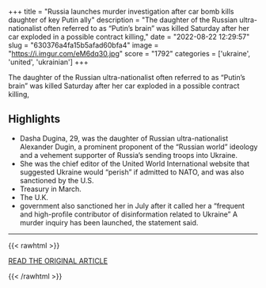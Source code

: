 +++
title = "Russia launches murder investigation after car bomb kills daughter of key Putin ally"
description = "The daughter of the Russian ultra-nationalist often referred to as “Putin’s brain” was killed Saturday after her car exploded in a possible contract killing,"
date = "2022-08-22 12:29:57"
slug = "630376a4fa15b5afad60bfa4"
image = "https://i.imgur.com/eM6dq30.jpg"
score = "1792"
categories = ['ukraine', 'united', 'ukrainian']
+++

The daughter of the Russian ultra-nationalist often referred to as “Putin’s brain” was killed Saturday after her car exploded in a possible contract killing,

## Highlights

- Dasha Dugina, 29, was the daughter of Russian ultra-nationalist Alexander Dugin, a prominent proponent of the “Russian world” ideology and a vehement supporter of Russia’s sending troops into Ukraine.
- She was the chief editor of the United World International website that suggested Ukraine would “perish” if admitted to NATO, and was also sanctioned by the U.S.
- Treasury in March.
- The U.K.
- government also sanctioned her in July after it called her a “frequent and high-profile contributor of disinformation related to Ukraine” A murder inquiry has been launched, the statement said.

---

{{< rawhtml >}}
  <p class="article-category">
    <a target="_blank" href="https://www.nbcnews.com/news/world/russia-car-bomb-daria-dugina-vladimir-putin-ally-alexander-dugin-rcna44103">READ THE ORIGINAL ARTICLE</a>
  </p>
{{< /rawhtml >}}
